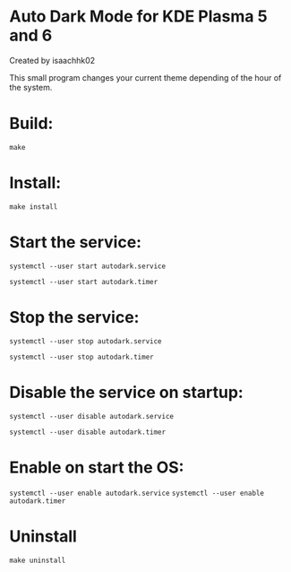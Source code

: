 # Auto Dark Mode for KDE Plasma 5 and 6

Created by isaachhk02

This small program changes your current theme depending of the hour of the system.

# Build:
``make``


# Install:
``make install``

#  Start the service:
   ``systemctl --user start autodark.service``

   ``systemctl --user start autodark.timer``


#  Stop the service:
   ``systemctl --user stop autodark.service``

   ``systemctl --user stop autodark.timer``


#  Disable the service on startup:
   ``systemctl --user disable autodark.service``

   ``systemctl --user disable autodark.timer``

#  Enable on start the OS:
   ``systemctl --user enable autodark.service``
   ``systemctl --user enable autodark.timer``
# Uninstall

``make uninstall``
